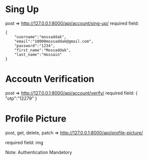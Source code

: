 # Sing Up
post => http://127.0.0.1:8000/api/account/sing-up/
required field: 

    {
        "username":"mossaddak",
        "email":"10000mossaddak@gmail.com",
        "password":"1234",
        "first_name":"Mossaddak",
        "last_name":"Hossain"
    }

# Accoutn Verification
post => http://127.0.0.1:8000/api/account/verify/
required field:
{
    "otp":"12279"
}


# Profile Picture

post, get, delete, patch => http://127.0.0.1:8000/api/profile-picture/

required field: img

Note: Authentication Mandetory